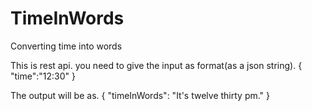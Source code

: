 # TimeInWords
Converting time into words

This is rest api. you need to give the input as format(as a json string).
{
    "time":"12:30"
}

The output will be as. {
    "timeInWords": "It's twelve thirty pm."
}
